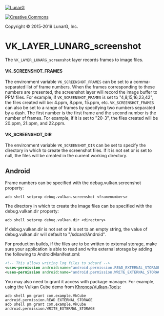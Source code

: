 <!-- markdownlint-disable MD041 -->
[![LunarG][1]][2]

[1]: https://vulkan.lunarg.com/img/LunarGLogo.png "www.LunarG.com"
[2]: https://www.LunarG.com/

[![Creative Commons][3]][4]

[3]: https://i.creativecommons.org/l/by-nd/4.0/88x31.png "Creative Commons License"
[4]: https://creativecommons.org/licenses/by-nd/4.0/

Copyright &copy; 2015-2019 LunarG, Inc.

# VK\_LAYER\_LUNARG\_screenshot
The `VK_LAYER_LUNARG_screenshot` layer records frames to image files.

#### VK\_SCREENSHOT\_FRAMES
The environment variable `VK_SCREENSHOT_FRAMES` can be set to a comma-separated list of frame numbers. When the frames corresponding to these numbers are presented, the screenshot layer will record the image buffer to PPM files. For example, if `VK_SCREENSHOT_FRAMES` is set to "4,8,15,16,23,42", the files created will be: 4.ppm, 8.ppm, 15.ppm, etc. `VK_SCREENSHOT_FRAMES` can also be set to a range of frames by specifying two numbers separated by a dash. The first number is the first frame and the second number is the number of frames. For example, if it is set to "20-3", the files created will be 20.ppm, 21.ppm, and 22.ppm.

#### VK\_SCREENSHOT\_DIR
The environment variable `VK_SCREENSHOT_DIR` can be set to specify the directory in which to create the screenshot files. If it is not set or is set to null, the files will be created in the current working directory.

## Android

Frame numbers can be specified with the debug.vulkan.screenshot property:

```
adb shell setprop debug.vulkan.screenshot <framenumbers>
```

The directory in which to create the image files can be specified with the debug.vulkan.dir property:

```
adb shell setprop debug.vulkan.dir <directory>
```
If debug.vulkan.dir is not set or it is set to an empty string, the value of debug.vulkan.dir will default to "/sdcard/Android".

For production builds, if the files are to be written to external storage, make sure your application is able to read and write external storage by adding the following to AndroidManifest.xml:

```xml
<!-- This allows writing log files to sdcard -->
<uses-permission android:name="android.permission.READ_EXTERNAL_STORAGE"/>
<uses-permission android:name="android.permission.WRITE_EXTERNAL_STORAGE"/>
```

You may also need to grant it access with package manager.  For example, using the
Vulkan Cube demo from [Khronos/Vulkan-Tools](https://github.com/KhronosGroup/Vulkan-Tools):

```
adb shell pm grant com.example.VkCube android.permission.READ_EXTERNAL_STORAGE
adb shell pm grant com.example.VkCube android.permission.WRITE_EXTERNAL_STORAGE
```
